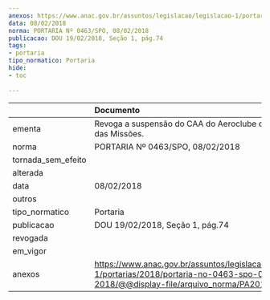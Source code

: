 ```yaml
---
anexos: https://www.anac.gov.br/assuntos/legislacao/legislacao-1/portarias/2018/portaria-no-0463-spo-08-02-2018/@@display-file/arquivo_norma/PA2018-0463.pdf
data: 08/02/2018
norma: PORTARIA Nº 0463/SPO, 08/02/2018
publicacao: DOU 19/02/2018, Seção 1, pág.74
tags:
- portaria
tipo_normatico: Portaria
hide: 
- toc 
 
---
```


|                    | Documento                                                                                                                                            |
|:-------------------|:-----------------------------------------------------------------------------------------------------------------------------------------------------|
| ementa             | Revoga a suspensão do CAA do Aeroclube de Palmeira das Missões.                                                                                      |
| norma              | PORTARIA Nº 0463/SPO, 08/02/2018                                                                                                                     |
| tornada_sem_efeito |                                                                                                                                                      |
| alterada           |                                                                                                                                                      |
| data               | 08/02/2018                                                                                                                                           |
| outros             |                                                                                                                                                      |
| tipo_normatico     | Portaria                                                                                                                                             |
| publicacao         | DOU 19/02/2018, Seção 1, pág.74                                                                                                                      |
| revogada           |                                                                                                                                                      |
| em_vigor           |                                                                                                                                                      |
| anexos             | https://www.anac.gov.br/assuntos/legislacao/legislacao-1/portarias/2018/portaria-no-0463-spo-08-02-2018/@@display-file/arquivo_norma/PA2018-0463.pdf |
